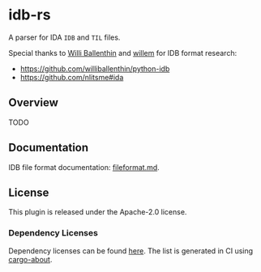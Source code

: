 # idb-rs

A parser for IDA `IDB` and `TIL` files.

Special thanks to [Willi Ballenthin] and [willem] for IDB format research:
 - https://github.com/williballenthin/python-idb
 - https://github.com/nlitsme#ida

## Overview

TODO

## Documentation

IDB file format documentation: [fileformat.md](doc/fileformat.md).

## License

This plugin is released under the Apache-2.0 license.

### Dependency Licenses

Dependency licenses can be found [here](https://nightly.link/Vector35/idb-rs/workflows/CI.yaml/main/license). The list is generated in CI using [cargo-about].

[Willi Ballenthin]:https://github.com/williballenthin
[willem]:https://github.com/nlitsme
[cargo-about]:https://github.com/EmbarkStudios/cargo-about/
